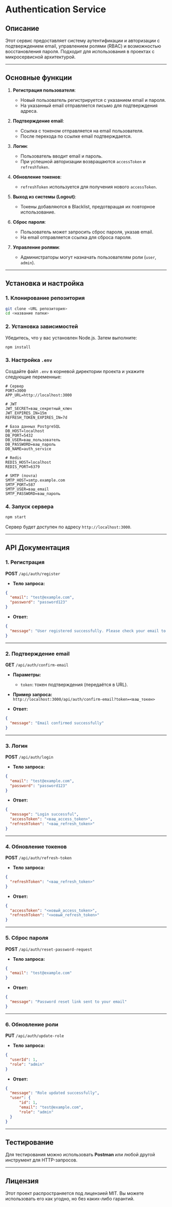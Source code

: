 # Authentication Service

## Описание
Этот сервис предоставляет систему аутентификации и авторизации с подтверждением email, управлением ролями (RBAC) и возможностью восстановления пароля. Подходит для использования в проектах с микросервисной архитектурой.

---

## Основные функции
1. **Регистрация пользователя**:
   - Новый пользователь регистрируется с указанием email и пароля.
   - На указанный email отправляется письмо для подтверждения адреса.

2. **Подтверждение email**:
   - Ссылка с токеном отправляется на email пользователя.
   - После перехода по ссылке email подтверждается.

3. **Логин**:
   - Пользователь вводит email и пароль.
   - При успешной авторизации возвращаются `accessToken` и `refreshToken`.

4. **Обновление токенов**:
   - `refreshToken` используется для получения нового `accessToken`.

5. **Выход из системы (Logout)**:
   - Токены добавляются в Blacklist, предотвращая их повторное использование.

6. **Сброс пароля**:
   - Пользователь может запросить сброс пароля, указав email.
   - На email отправляется ссылка для сброса пароля.

7. **Управление ролями**:
   - Администраторы могут назначать пользователям роли (`user`, `admin`).

---

## Установка и настройка

### 1. Клонирование репозитория
```bash
git clone <URL репозитория>
cd <название папки>
```

### 2. Установка зависимостей
Убедитесь, что у вас установлен Node.js. Затем выполните:
```bash
npm install
```

### 3. Настройка `.env`
Создайте файл `.env` в корневой директории проекта и укажите следующие переменные:
```plaintext
# Сервер
PORT=3000
APP_URL=http://localhost:3000

# JWT
JWT_SECRET=ваш_секретный_ключ
JWT_EXPIRES_IN=15m
REFRESH_TOKEN_EXPIRES_IN=7d

# База данных PostgreSQL
DB_HOST=localhost
DB_PORT=5432
DB_USER=ваш_пользователь
DB_PASSWORD=ваш_пароль
DB_NAME=auth_service

# Redis
REDIS_HOST=localhost
REDIS_PORT=6379

# SMTP (почта)
SMTP_HOST=smtp.example.com
SMTP_PORT=587
SMTP_USER=ваш_email
SMTP_PASSWORD=ваш_пароль
```

### 4. Запуск сервера
```bash
npm start
```

Сервер будет доступен по адресу `http://localhost:3000`.

---

## API Документация

### **1. Регистрация**
**POST** `/api/auth/register`

- **Тело запроса:**
```json
{
  "email": "test@example.com",
  "password": "password123"
}
```

- **Ответ:**
```json
{
  "message": "User registered successfully. Please check your email to confirm."
}
```

---

### **2. Подтверждение email**
**GET** `/api/auth/confirm-email`

- **Параметры:**
  - `token`: токен подтверждения (передаётся в URL).

- **Пример запроса:**  
`http://localhost:3000/api/auth/confirm-email?token=<ваш_токен>`

- **Ответ:**
```json
{
  "message": "Email confirmed successfully"
}
```

---

### **3. Логин**
**POST** `/api/auth/login`

- **Тело запроса:**
```json
{
  "email": "test@example.com",
  "password": "password123"
}
```

- **Ответ:**
```json
{
  "message": "Login successful",
  "accessToken": "<ваш_access_token>",
  "refreshToken": "<ваш_refresh_token>"
}
```

---

### **4. Обновление токенов**
**POST** `/api/auth/refresh-token`

- **Тело запроса:**
```json
{
  "refreshToken": "<ваш_refresh_token>"
}
```

- **Ответ:**
```json
{
  "accessToken": "<новый_access_token>",
  "refreshToken": "<новый_refresh_token>"
}
```

---

### **5. Сброс пароля**
**POST** `/api/auth/reset-password-request`

- **Тело запроса:**
```json
{
  "email": "test@example.com"
}
```

- **Ответ:**
```json
{
  "message": "Password reset link sent to your email"
}
```

---

### **6. Обновление роли**
**PUT** `/api/auth/update-role`

- **Тело запроса:**
```json
{
  "userId": 1,
  "role": "admin"
}
```

- **Ответ:**
```json
{
  "message": "Role updated successfully",
  "user": {
      "id": 1,
      "email": "test@example.com",
      "role": "admin"
  }
}
```

---

## Тестирование
Для тестирования можно использовать **Postman** или любой другой инструмент для HTTP-запросов.

---

## Лицензия
Этот проект распространяется под лицензией MIT. Вы можете использовать его как угодно, но без каких-либо гарантий.

